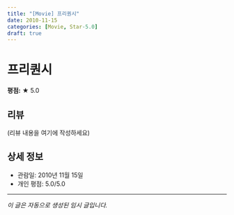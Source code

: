 ```yaml
---
title: "[Movie] 프리퀀시"
date: 2010-11-15
categories: [Movie, Star-5.0]
draft: true
---
```


# 프리퀀시

**평점:** ★ 5.0

## 리뷰

(리뷰 내용을 여기에 작성하세요)

## 상세 정보

- 관람일: 2010년 11월 15일
- 개인 평점: 5.0/5.0

---

*이 글은 자동으로 생성된 임시 글입니다.*
